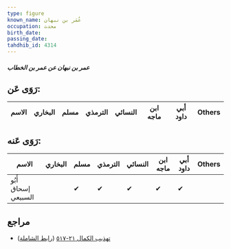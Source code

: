 ```yaml
---
type: figure
known_name: عُمَر بن نبهان
occupation: محدث
birth_date:
passing_date:
tahdhib_id: 4314
---
```

##### عمر بن نبهان عن عمر بن الخطاب

## رَوَى عَن:
| الاسم | البخاري | مسلم | الترمذي | النسائي | ابن ماجه | أبي داود | Others |
| ----- | ------- | ---- | ------- | ------- | -------- | -------- | ------ |
## رَوَى عَنه:
| الاسم               | البخاري | مسلم | الترمذي | النسائي | ابن ماجه | أبي داود | Others |
| ------------------- | ------- | ---- | ------- | ------- | -------- | -------- | ------ |
| أَبُو إسحاق السبيعي |         | ✔    | ✔       | ✔       | ✔        | ✔        |        |
## مراجع
- [تهذيب الكمال ٢١-٥١٧](obsidian://open?vault=Tahdhib-al-Kamal&file=Figures/٤٣١٤-عمر%20بن%20نبهان%20عن%20عمر%20بن%20الخطاب) ([رابط الشاملة](https://shamela.ws/book/3722/11164))